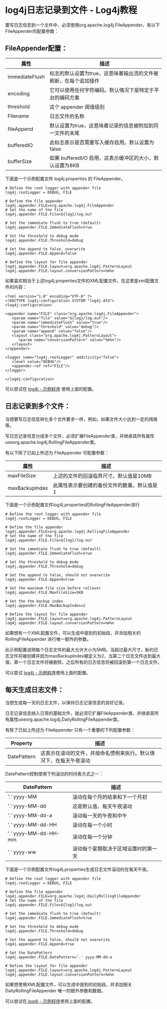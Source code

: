 # log4j日志记录到文件 - Log4j教程

要写日志信息到一个文件中，必须使用org.apache.log4j.FileAppender。有以下FileAppender的配置参数：

## FileAppender配置：

| 属性 | 描述 |
| --- | --- |
| immediateFlush | 标志的默认设置为true，这意味着输出流的文件被刷新，在每个追加操作 |
| encoding | 它可以使用任何字符编码。默认情况下是特定于平台的编码方案 |
| threshold | 这个 appender 阈值级别 |
| Filename | 日志文件的名称 |
| fileAppend | 默认设置为true，这意味着记录的信息被附加到同一文件的末尾 |
| bufferedIO | 此标志表示是否需要写入缓存启用。默认设置为false |
| bufferSize | 如果 bufferedI/O 启用，这表示缓冲区的大小，默认设置为8KB |

下面是一个示例配置文件 log4j.properties 的 FileAppender。

```
# Define the root logger with appender file
log4j.rootLogger = DEBUG, FILE

# Define the file appender
log4j.appender.FILE=org.apache.log4j.FileAppender
# Set the name of the file
log4j.appender.FILE.File=${log}/log.out

# Set the immediate flush to true (default)
log4j.appender.FILE.ImmediateFlush=true

# Set the threshold to debug mode
log4j.appender.FILE.Threshold=debug

# Set the append to false, overwrite
log4j.appender.FILE.Append=false

# Define the layout for file appender
log4j.appender.FILE.layout=org.apache.log4j.PatternLayout
log4j.appender.FILE.layout.conversionPattern=%m%n

```

如果喜欢相当于上述log4j.properties文件的XML配置文件，在这里是xml配置文件的内容：

```
<?xml version="1.0" encoding="UTF-8" ?>
<!DOCTYPE log4j:configuration SYSTEM "log4j.dtd">
<log4j:configuration>

<appender name="FILE" class="org.apache.log4j.FileAppender">
   <param name="file" value="${log}/log.out"/>
   <param name="immediateFlush" value="true"/>
   <param name="threshold" value="debug"/>
   <param name="append" value="false"/>
   <layout class="org.apache.log4j.PatternLayout">
      <param name="conversionPattern" value="%m%n"/>
   </layout>
</appender>

<logger name="log4j.rootLogger" additivity="false">
   <level value="DEBUG"/>
   <appender-ref ref="FILE"/>
</logger>

</log4j:configuration>

```

可以尝试在 [log4j - 示例程序](http://www.yiibai.com/log4j/log4j_sample_program.html) 使用上面的配置。

## 日志记录到多个文件：

当想要写日志信息转化多个文件要求一样，例如，如果文件大小达到一定的阈值等。

写日志记录信息分成多个文件，必须扩展FileAppender类，并继承其所有属性useorg.apache.log4j.RollingFileAppender类。

有以下除了已如上所述为 FileAppender 可配置参数：

| 属性 | 描述 |
| --- | --- |
| maxFileSize | 上述的文件的回滚临界尺寸。默认值是10MB |
| maxBackupIndex | 此属性表示要创建的备份文件的数量。默认值是1 |

下面是一个示例配置文件log4j.properties的RollingFileAppender进行

```
# Define the root logger with appender file
log4j.rootLogger = DEBUG, FILE

# Define the file appender
log4j.appender.FILE=org.apache.log4j.RollingFileAppender
# Set the name of the file
log4j.appender.FILE.File=${log}/log.out

# Set the immediate flush to true (default)
log4j.appender.FILE.ImmediateFlush=true

# Set the threshold to debug mode
log4j.appender.FILE.Threshold=debug

# Set the append to false, should not overwrite
log4j.appender.FILE.Append=true

# Set the maximum file size before rollover
log4j.appender.FILE.MaxFileSize=5KB

# Set the the backup index
log4j.appender.FILE.MaxBackupIndex=2

# Define the layout for file appender
log4j.appender.FILE.layout=org.apache.log4j.PatternLayout
log4j.appender.FILE.layout.conversionPattern=%m%n

```

如果想有一个XML配置文件，可以生成中提到的初始段，并添加相关的 RollingFileAppender 进行唯一额外的参数。

此示例配置说明每个日志文件的最大允许大小为5MB。当超过最大尺寸，新的日志文件将被创建并因为maxBackupIndex被定义为2，当第二个日志文件达到最大值，第一个日志文件将被删除，之后所有的日志信息将被回滚到第一个日志文件。

可以尝试 [log4j - 示例程序](http://www.yiibai.com/log4j/log4j_sample_program.html)使用上面的配置。

## 每天生成日志文件：

当想生成每一天的日志文件，以保持日志记录信息的良好记录。

日志记录信息纳入日常的基础文件，就必须它扩展FileAppender类，并继承其所有属性useorg.apache.log4j.DailyRollingFileAppender类。

有除了已如上所述为 FileAppender 只有一个重要的下列配置参数：

| Property | 描述 |
| --- | --- |
| DatePattern | 这表示在滚动的文件，并按命名惯例来执行。默认情况下，在每天午夜滚动 |

DatePattern控制使用下列滚动的时间表方式之一：

| DatePattern | 描述 |
| --- | --- |
| '.' yyyy-MM | 滚动在每个月的结束和下一个月初 |
| '.' yyyy-MM-dd | 这是默认值，每天午夜滚动 |
| '.' yyyy-MM-dd-a | 滚动每一天的午夜和中午 |
| '.' yyyy-MM-dd-HH | 滚动在每一个小时 |
| '.' yyyy-MM-dd-HH-mm | 滚动在每一个分钟 |
| '.' yyyy-ww | 滚动每个星期取决于区域设置时的第一天 |

下面是一个示例配置文件log4j.properties生成日志文件滚动的在每天午夜。

```
# Define the root logger with appender file
log4j.rootLogger = DEBUG, FILE

# Define the file appender
log4j.appender.FILE=org.apache.log4j.DailyRollingFileAppender
# Set the name of the file
log4j.appender.FILE.File=${log}/log.out

# Set the immediate flush to true (default)
log4j.appender.FILE.ImmediateFlush=true

# Set the threshold to debug mode
log4j.appender.FILE.Threshold=debug

# Set the append to false, should not overwrite
log4j.appender.FILE.Append=true

# Set the DatePattern
log4j.appender.FILE.DatePattern='.' yyyy-MM-dd-a

# Define the layout for file appender
log4j.appender.FILE.layout=org.apache.log4j.PatternLayout
log4j.appender.FILE.layout.conversionPattern=%m%n

```

如果想使用XML配置文件，可以生成中提到的初始段，并添加相关DailyRollingFileAppender 唯一的额外参数和数据。

可以尝试在[ log4j - 示例程序](http://www.yiibai.com/log4j/log4j_sample_program.html)使用上面的配置。

 